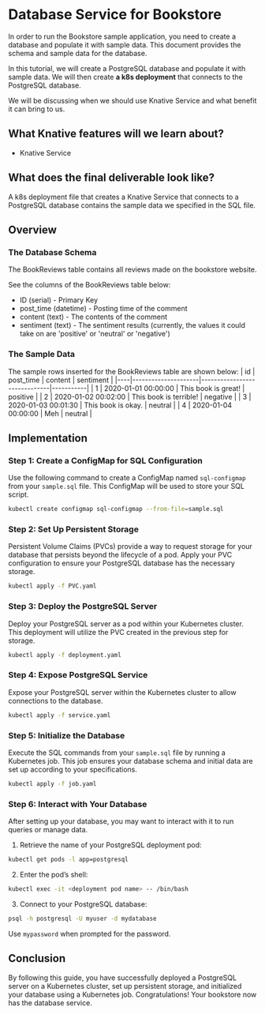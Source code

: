 # Database Service for Bookstore
In order to run the Bookstore sample application, you need to create a database and populate it with sample data. This document provides the schema and sample data for the database.

In this tutorial, we will create a PostgreSQL database and populate it with sample data. We will then create **a k8s deployment** that connects to the PostgreSQL database.

We will be discussing when we should use Knative Service and what benefit it can bring to us.
## What Knative features will we learn about?
- Knative Service

## What does the final deliverable look like?
A k8s deployment file that creates a Knative Service that connects to a PostgreSQL database contains the sample data we specified in the SQL file.

## Overview

### The Database Schema
The BookReviews table contains all reviews made on the bookstore website. 

See the columns of the BookReviews table below:
* ID (serial) - Primary Key
* post_time (datetime) - Posting time of the comment
* content (text) - The contents of the comment
* sentiment (text) - The sentiment results (currently, the values it could take on are 'positive' or 'neutral' or 'negative')


### The Sample Data
The sample rows inserted for the BookReviews table are shown below:
| id | post_time           | content                      | sentiment |
|----|---------------------|------------------------------|-----------|
| 1  | 2020-01-01 00:00:00 | This book is great!          | positive  |
| 2  | 2020-01-02 00:02:00 | This book is terrible!       | negative  |
| 3  | 2020-01-03 00:01:30 | This book is okay.           | neutral   |
| 4  | 2020-01-04 00:00:00 | Meh                          | neutral   |





## Implementation
### Step 1: Create a ConfigMap for SQL Configuration

Use the following command to create a ConfigMap named `sql-configmap` from your `sample.sql` file. This ConfigMap will be used to store your SQL script.

```bash
kubectl create configmap sql-configmap --from-file=sample.sql
```

### Step 2: Set Up Persistent Storage

Persistent Volume Claims (PVCs) provide a way to request storage for your database that persists beyond the lifecycle of a pod. Apply your PVC configuration to ensure your PostgreSQL database has the necessary storage.

```bash
kubectl apply -f PVC.yaml
```

### Step 3: Deploy the PostgreSQL Server

Deploy your PostgreSQL server as a pod within your Kubernetes cluster. This deployment will utilize the PVC created in the previous step for storage.

```bash
kubectl apply -f deployment.yaml
```

### Step 4: Expose PostgreSQL Service

Expose your PostgreSQL server within the Kubernetes cluster to allow connections to the database.

```bash
kubectl apply -f service.yaml
```

### Step 5: Initialize the Database

Execute the SQL commands from your `sample.sql` file by running a Kubernetes job. This job ensures your database schema and initial data are set up according to your specifications.

```bash
kubectl apply -f job.yaml
```

### Step 6: Interact with Your Database

After setting up your database, you may want to interact with it to run queries or manage data.

1. Retrieve the name of your PostgreSQL deployment pod:

```bash
kubectl get pods -l app=postgresql
```

2. Enter the pod’s shell:

```bash
kubectl exec -it <deployment pod name> -- /bin/bash
```

3. Connect to your PostgreSQL database:

```bash
psql -h postgresql -U myuser -d mydatabase
```
Use `mypassword` when prompted for the password.

## Conclusion

By following this guide, you have successfully deployed a PostgreSQL server on a Kubernetes cluster, set up persistent storage, and initialized your database using a Kubernetes job. Congratulations! Your bookstore now has the database service.